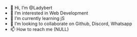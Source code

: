 - 👋 Hi, I’m @Ladybert
- 👀 I’m interested in Web Development
- 🌱 I’m currently learning jS
- 💞️ I’m looking to collaborate on Github, Discord, Whatsapp
- 📫 How to reach me (NULL)

<!---
Ladybert/Ladybert is a ✨ special ✨ repository because its `README.md` (this file) appears on your GitHub profile.
You can click the Preview link to take a look at your changes.
--->
